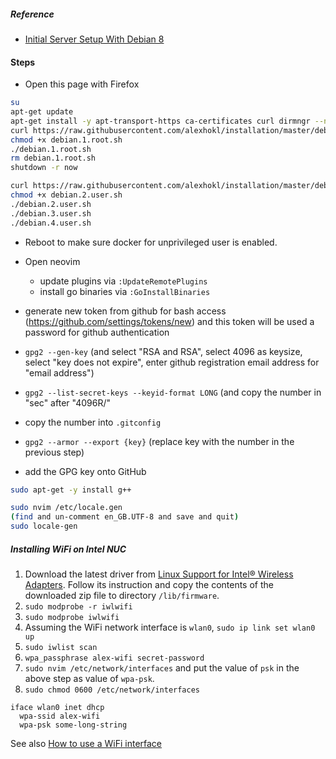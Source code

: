 ##### Reference

- [Initial Server Setup With Debian 8](https://www.digitalocean.com/community/tutorials/initial-server-setup-with-debian-8)


#### Steps

- Open this page with Firefox

```sh
su
apt-get update
apt-get install -y apt-transport-https ca-certificates curl dirmngr --no-install-recommends
curl https://raw.githubusercontent.com/alexhokl/installation/master/debian.1.root.sh -o debian.1.root.sh
chmod +x debian.1.root.sh
./debian.1.root.sh
rm debian.1.root.sh
shutdown -r now
```

```sh
curl https://raw.githubusercontent.com/alexhokl/installation/master/debian.2.user.sh -o debian.2.user.sh
chmod +x debian.2.user.sh
./debian.2.user.sh
./debian.3.user.sh
./debian.4.user.sh
```

- Reboot to make sure docker for unprivileged user is enabled.

- Open neovim
  - update plugins via `:UpdateRemotePlugins`
  - install go binaries via `:GoInstallBinaries`
- generate new token from github for bash access (https://github.com/settings/tokens/new) and this token will be used a password for github authentication
- `gpg2 --gen-key` (and select "RSA and RSA", select 4096 as keysize, select "key does not expire", enter github registration email address for "email address")
- `gpg2 --list-secret-keys --keyid-format LONG` (and copy the number in "sec" after "4096R/"
- copy the number into `.gitconfig`
- `gpg2 --armor --export {key}` (replace key with the number in the previous step)
- add the GPG key onto GitHub

```sh
sudo apt-get -y install g++

sudo nvim /etc/locale.gen
(find and un-comment en_GB.UTF-8 and save and quit)
sudo locale-gen
```

##### Installing WiFi on Intel NUC

1. Download the latest driver from [Linux Support for Intel® Wireless
   Adapters](https://www.intel.com/content/www/us/en/support/articles/000005511/network-and-i-o/wireless-networking.html). Follow its instruction and copy the contents of the downloaded zip file to directory `/lib/firmware`.
2. `sudo modprobe -r iwlwifi`
3. `sudo modprobe iwlwifi`
4. Assuming the WiFi network interface is `wlan0`, `sudo ip link set wlan0 up`
5. `sudo iwlist scan`
6. `wpa_passphrase alex-wifi secret-password`
7. `sudo nvim /etc/network/interfaces` and put the value of `psk` in the above step  as value of `wpa-psk`.
8. `sudo chmod 0600 /etc/network/interfaces`

```
iface wlan0 inet dhcp
  wpa-ssid alex-wifi
  wpa-psk some-long-string
```

See also [How to use a WiFi interface](https://wiki.debian.org/WiFi/HowToUse)

